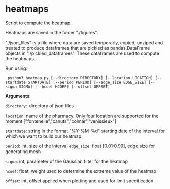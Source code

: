 # heatmaps
Script to compute the heatmap.

Heatmaps are saved in the folder "./figures". 

"./json_files" is a file where data are saved temporarly, copied, unziped and treated to produce dataframes that are pickled as pandas.DataFrame objects in "./pickled_dataframes". These dataframes are used to compute the heatmaps.


Run using:


`
python3 heatmap.py [--directory DIRECTORY] [--location LOCATION] [--startdate STARTDATE] [--period PERIOD] [--edge_size EDGE_SIZE] [--sigma SIGMA] [--hcoef HCOEF] [--offset OFFSET]`

**Arguments**:

`directory:` directory of json files

`location`: name of the pharmacy. Only four location are supported for the moment ["fontenelle","canuts","colmar","venissieux"]

`startdate`: string in the format "%Y-%M-%d" starting date of the interval for which we want to build our heatmap

`period`: int, size of the interval 
`edge_size`: float [0.01:0.99], edge size for generating mesh

`sigma`: int, parameter of the Gaussian filter for the heatmap

`hcoef`: float, weight used to determine the extreme value of the heatmap

`offset`: int, offset applied when plotting and used for limit specification

